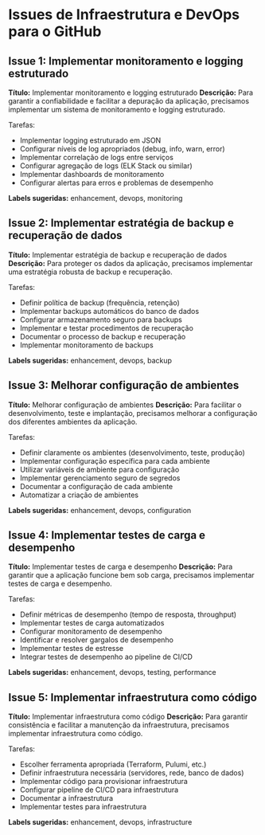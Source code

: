 # Issues de Infraestrutura e DevOps para o GitHub

## Issue 1: Implementar monitoramento e logging estruturado
**Título:** Implementar monitoramento e logging estruturado
**Descrição:**
Para garantir a confiabilidade e facilitar a depuração da aplicação, precisamos implementar um sistema de monitoramento e logging estruturado.

Tarefas:
- Implementar logging estruturado em JSON
- Configurar níveis de log apropriados (debug, info, warn, error)
- Implementar correlação de logs entre serviços
- Configurar agregação de logs (ELK Stack ou similar)
- Implementar dashboards de monitoramento
- Configurar alertas para erros e problemas de desempenho

**Labels sugeridas:** enhancement, devops, monitoring

## Issue 2: Implementar estratégia de backup e recuperação de dados
**Título:** Implementar estratégia de backup e recuperação de dados
**Descrição:**
Para proteger os dados da aplicação, precisamos implementar uma estratégia robusta de backup e recuperação.

Tarefas:
- Definir política de backup (frequência, retenção)
- Implementar backups automáticos do banco de dados
- Configurar armazenamento seguro para backups
- Implementar e testar procedimentos de recuperação
- Documentar o processo de backup e recuperação
- Implementar monitoramento de backups

**Labels sugeridas:** enhancement, devops, backup

## Issue 3: Melhorar configuração de ambientes
**Título:** Melhorar configuração de ambientes
**Descrição:**
Para facilitar o desenvolvimento, teste e implantação, precisamos melhorar a configuração dos diferentes ambientes da aplicação.

Tarefas:
- Definir claramente os ambientes (desenvolvimento, teste, produção)
- Implementar configuração específica para cada ambiente
- Utilizar variáveis de ambiente para configuração
- Implementar gerenciamento seguro de segredos
- Documentar a configuração de cada ambiente
- Automatizar a criação de ambientes

**Labels sugeridas:** enhancement, devops, configuration

## Issue 4: Implementar testes de carga e desempenho
**Título:** Implementar testes de carga e desempenho
**Descrição:**
Para garantir que a aplicação funcione bem sob carga, precisamos implementar testes de carga e desempenho.

Tarefas:
- Definir métricas de desempenho (tempo de resposta, throughput)
- Implementar testes de carga automatizados
- Configurar monitoramento de desempenho
- Identificar e resolver gargalos de desempenho
- Implementar testes de estresse
- Integrar testes de desempenho ao pipeline de CI/CD

**Labels sugeridas:** enhancement, devops, testing, performance

## Issue 5: Implementar infraestrutura como código
**Título:** Implementar infraestrutura como código
**Descrição:**
Para garantir consistência e facilitar a manutenção da infraestrutura, precisamos implementar infraestrutura como código.

Tarefas:
- Escolher ferramenta apropriada (Terraform, Pulumi, etc.)
- Definir infraestrutura necessária (servidores, rede, banco de dados)
- Implementar código para provisionar infraestrutura
- Configurar pipeline de CI/CD para infraestrutura
- Documentar a infraestrutura
- Implementar testes para infraestrutura

**Labels sugeridas:** enhancement, devops, infrastructure 
